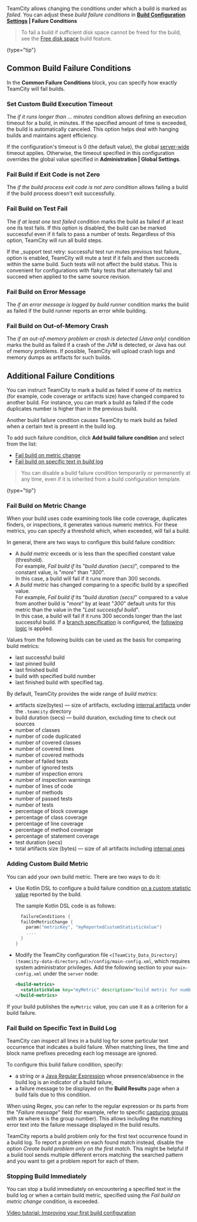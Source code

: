 [//]: # (title: Build Failure Conditions)
[//]: # (auxiliary-id: Build Failure Conditions)

TeamCity allows changing the conditions under which a build is marked as _failed_. You can adjust these _build failure conditions_ in __[Build Configuration Settings](creating-and-editing-build-configurations.md) | Failure Conditions__

>To fail a build if sufficient disk space cannot be freed for the build, see the [Free disk space](free-disk-space.md) build feature.
>
{type="tip"}

## Common Build Failure Conditions

In the __Common Failure Conditions__ block, you can specify how exactly TeamCity will fail builds.

### Set Custom Build Execution Timeout

The _if it runs longer than ... minutes_ condition allows defining an execution timeout for a build, in minutes. If the specified amount of time is exceeded, the build is automatically canceled. This option helps deal with hanging builds and maintains agent efficiency.

If the configuration's timeout is 0 (the default value), the global [server-wide](teamcity-configuration-and-maintenance.md#Build+Settings) timeout applies. Otherwise, the timeout specified in this configuration overrides the global value specified in __Administration | Global Settings__.

### Fail Build if Exit Code is not Zero

The _if the build process exit code is not zero_ condition allows failing a build if the build process doesn't exit successfully.

### Fail Build on Test Fail

The _if at least one test failed_ condition marks the build as failed if at least one its test fails. If this option is disabled, the build can be marked successful even if it fails to pass a number of tests. Regardless of this option, TeamCity will run all build steps.

<anchor name="test-retry"/>
If the _support test retry: successful test run mutes previous test failure_ option is enabled, TeamCity will mute a test if it fails and then succeeds within the same build. Such tests will not affect the build status. This is convenient for configurations with flaky tests that alternately fail and succeed when applied to the same source revision. 

### Fail Build on Error Message

The _if an error message is logged by build runner_ condition marks the build as failed if the build runner reports an error while building.

### Fail Build on Out-of-Memory Crash

The _if an out-of-memory problem or crash is detected (Java only)_ condition marks the build as failed if a crash of the JVM is detected, or Java has out of memory problems. If possible, TeamCity will upload crash logs and memory dumps as artifacts for such builds.

<anchor name="BuildFailureConditions-AdditionalFailureConditions"/>

## Additional Failure Conditions

You can instruct TeamCity to mark a build as failed if some of its metrics (for example, code coverage or artifacts size) have changed compared to another build. For instance, you can mark a build as failed if the code duplicates number is higher than in the previous build.

Another build failure condition causes TeamCity to mark build as failed when a certain text is present in the build log.

To add such failure condition, click __Add build failure condition__ and select from the list:
* [Fail build on metric change](#Fail+Build+on+Metric+Change)
* [Fail build on specific text in build log](#Fail+Build+on+Specific+Text+in+Build+Log)

>You can disable a build failure condition temporarily or permanently at any time, even if it is inherited from a build configuration template.
>
{type="tip"}

<anchor name="BuildFailureConditions-Failbuildonmetricchange"/>

### Fail Build on Metric Change

When your build uses code examining tools like code coverage, duplicates finders, or inspections, it generates various numeric metrics. For these metrics, you can specify a threshold which, when exceeded, will fail a build.

In general, there are two ways to configure this build failure condition:
* A _build metric_ exceeds or is less than the specified constant value (threshold).   
For example, _Fail build if_ its "_build duration (secs)_", compared to the constant value, is "_more_" than "_300_".   
In this case, a build will fail if it runs more than 300 seconds. 
* A _build metric_ has changed comparing to a specific build by a specified value.   
For example, _Fail build if_ its "_build duration (secs)_" compared to a value from another build is "_more_" by at least "_300_" default units for this metric than the value in the "_Last successful build_".   
In this case, a build will fail if it runs 300 seconds longer than the last successful build. If a [branch specification](working-with-feature-branches.md) is configured, the [following logic](working-with-feature-branches.md#Failure+Conditions) is applied.

Values from the following builds can be used as the basis for comparing build metrics:
* last successful build
* last pinned build
* last finished build
* build with specified build number
* last finished build with specified tag.

By default, TeamCity provides the wide range of _build metrics_:
* artifacts size(bytes) — size of artifacts, excluding [internal artifacts](build-artifact.md#Hidden+Artifacts) under the `.teamcity` directory
* build duration (secs) — build duration, excluding time to check out sources
* number of classes
* number of code duplicated
* number of covered classes
* number of covered lines
* number of covered methods
* number of failed tests
* number of ignored tests
* number of inspection errors
* number of inspection warnings
* number of lines of code
* number of methods
* number of passed tests
* number of tests
* percentage of block coverage
* percentage of class coverage
* percentage of line coverage
* percentage of method coverage
* percentage of statement coverage
* test duration (secs)
* total artifacts size (bytes) — size of all artifacts including [internal ones](build-artifact.md#Hidden+Artifacts)

### Adding Custom Build Metric

You can add your own build metric. There are two ways to do it:

- Use Kotlin DSL to configure a build failure condition [on a custom statistic value](teamcity-info-xml.md#Reporting+Custom+Statistics)
reported by the build.

   The sample Kotlin DSL code is as follows:

   ```Kotlin
     failureConditions {
     failOnMetricChange {
       param("metricKey", "myReportedCustomStatisticValue")
       ....
     }
   }
   ```

- Modify the TeamCity configuration file `<[TeamCity_Data_Directory](teamcity-data-directory.md)>/config/main-config.xml`, 
which requires system administrator privileges. 
   Add the following section to your `main-config.xml` under the `server` node:

   ```XML
   <build-metrics>
     <statisticValue key="myMetric" description="build metric for number of files"/>
   </build-metrics>

   ```

If your build publishes the `myMetric` value, you can use it as a criterion for a build failure.

<anchor name="BuildFailureConditions-Failbuildonspecifictextinbuildlog"/>

### Fail Build on Specific Text in Build Log

TeamCity can inspect all lines in a build log for some particular text occurrence that indicates a build failure. When matching lines, the time and block name prefixes preceding each log message are ignored.

To configure this build failure condition, specify:
* a string or a [Java Regular Expression](https://java.sun.com/javase/6/docs/api/java/util/regex/Pattern.html) whose presence/absence in the build log is an indicator of a build failure,
* a failure message to be displayed on the __Build Results__ page when a build fails due to this condition.

When using Regex, you can refer to the regular expression or its parts from the "_Failure message_" field (for example, refer to specific [capturing groups](https://www.regular-expressions.info/brackets.html) with `$N` where `N` is the group number). This allows including the matching error text into the failure message displayed in the build results.

TeamCity reports a build problem only for the first text occurrence found in a build log. To report a problem on each found match instead, disable the option _Create build problem only on the first match_. This might be helpful if a build tool sends multiple different errors matching the searched pattern and you want to get a problem report for each of them.

### Stopping Build Immediately

You can stop a build immediately on encountering a specified text in the build log or when a certain build metric, specified using the _Fail build on metric change_ condition, is exceeded.

<seealso>
    <category ref="external">
        <a href="https://youtu.be/fttWwJG7C38">Video tutorial: Improving your first build configuration</a>
    </category>
        
</seealso>
